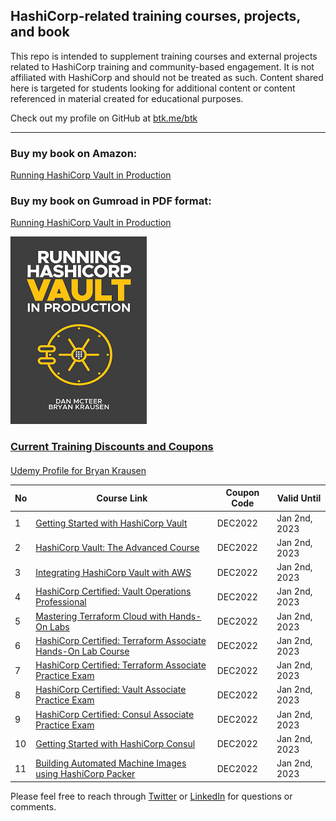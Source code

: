 ## HashiCorp-related training courses, projects, and book

This repo is intended to supplement training courses and external projects related to HashiCorp training and community-based engagement. It is not affiliated with HashiCorp and should not be treated as such. Content shared here is targeted for students looking for additional content or content referenced in material created for educational purposes.

Check out my profile on GitHub at [btk.me/btk](btk.me/btk)

*********************************************************************************

### Buy my book on Amazon:

[Running HashiCorp Vault in Production](https://amzn.to/2UeUjAI)

### Buy my book on Gumroad in PDF format:

[Running HashiCorp Vault in Production](https://gum.co/vaultbook/)

<a href="https://amzn.to/2UeUjAI"> 
<img src="book-cover.png"
     alt="Vault book"
     style="float: center; margin-right: 6px;" />
 
### Current Training Discounts and Coupons

####

[Udemy Profile for Bryan Krausen](https://www.udemy.com/user/bryan-krausen/ "Udemy Profile")

| No  | Course Link | Coupon Code | Valid Until |
| --- | ----------- | ----------- | ----------- |
| 1 | [Getting Started with HashiCorp Vault](https://btk.me/v) | DEC2022 | Jan 2nd, 2023 |
| 2 | [HashiCorp Vault: The Advanced Course](https://btk.me/va) | DEC2022 | Jan 2nd, 2023 |
| 3 | [Integrating HashiCorp Vault with AWS](https://btk.me/vaws) | DEC2022 | Jan 2nd, 2023 |
| 4 | [HashiCorp Certified: Vault Operations Professional](https://btk.me/vp) | DEC2022 | Jan 2nd, 2023 |
| 5 | [Mastering Terraform Cloud with Hands-On Labs](https://btk.me/tfc) | DEC2022 | Jan 2nd, 2023 |
| 6 | [HashiCorp Certified: Terraform Associate Hands-On Lab Course](https://btk.me/tfhol) | DEC2022 | Jan 2nd, 2023 |
| 7 | [HashiCorp Certified: Terraform Associate Practice Exam](https://btk.me/tf) | DEC2022 | Jan 2nd, 2023 |
| 8 | [HashiCorp Certified: Vault Associate Practice Exam](https://btk.me/vpe) | DEC2022 | Jan 2nd, 2023 |
| 9 | [HashiCorp Certified: Consul Associate Practice Exam](https://btk.me/cpe) | DEC2022 | Jan 2nd, 2023 |
| 10 | [Getting Started with HashiCorp Consul](https://btk.me/c) | DEC2022 | Jan 2nd, 2023 |
| 11 | [Building Automated Machine Images using HashiCorp Packer](https://btk.me/p) | DEC2022 | Jan 2nd, 2023 |

Please feel free to reach through [Twitter](https://twitter.com/btkrausen) or [LinkedIn](https://www.linkedin.com/in/bryan-krausen-5ab8794/) for questions or comments.
